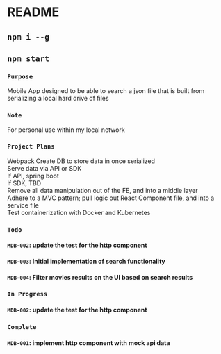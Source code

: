 # README

## `npm i --g`

## `npm start`

### `Purpose`
Mobile App designed to be able to search a json file that is built from serializing a local hard drive of files

### `Note`
For personal use within my local network

### `Project Plans`
Webpack
Create DB to store data in once serialized  
Serve data via API or SDK  
    If API, spring boot  
    If SDK, TBD  
Remove all data manipulation out of the FE, and into a middle layer  
Adhere to a MVC pattern; pull logic out React Component file, and into a service file  
Test containerization with Docker and Kubernetes  

### `Todo`
#### `MDB-002`: update the test for the http component
#### `MDB-003`: Initial implementation of search functionality
#### `MDB-004`: Filter movies results on the UI based on search results

### `In Progress`
#### `MDB-002`: update the test for the http component

### `Complete`
#### `MDB-001`: implement http component with mock api data